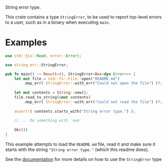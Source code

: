 String error type.

This crate contains a type `StringError`, to be used to report top-level errors to a user,
such as in a binary when executing `main`.

# Examples

```rust
use std::{io::Read, error::Error};

use string_err::StringError;

pub fn main() -> Result<(), StringError<Box<dyn Error>>> {
	let mut file = std::fs::File::open("README.md")
		.map_err( StringError::with_err("Could not open the file") )?;
	
	let mut contents = String::new();
	file.read_to_string(&mut contents)
		.map_err( StringError::with_err("Could not read the file") )?;
	
	assert!( contents.starts_with("String error type.") );
	
	// ... Do something with `num`
	
	Ok(())
}
```

This example attempts to load the `README.md` file, read it and make sure it starts
with the string `"String error type."` (which this readme does).

See the [documentation](https://docs.rs/string-err/) for more details on how to use
the `StringError` type
